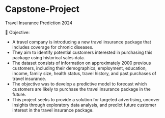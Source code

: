 # Capstone-Project
Travel Insurance Prediction 2024

📝 Objective:
* A travel company is introducing a new travel insurance package that includes coverage for chronic diseases. 
* They aim to identify potential customers interested in purchasing this package using historical sales data. 
* The dataset consists of information on approximately 2000 previous customers, including their demographics, employment, education, income, family size, health status, travel history, and past purchases of travel insurance. 
* The objective was to develop a predictive model to forecast which customers are likely to purchase the travel insurance package in the future. 
* This project seeks to provide a solution for targeted advertising, uncover insights through exploratory data analysis, and predict future customer interest in the travel insurance package.
